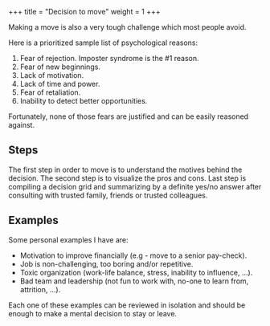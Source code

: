 +++
title = "Decision to move"
weight = 1
+++

Making a move is also a very tough challenge which most people avoid. 

Here is a prioritized sample list of psychological reasons:
1. Fear of rejection. Imposter syndrome is the #1 reason.
2. Fear of new beginnings.
3. Lack of motivation.
4. Lack of time and power.
5. Fear of retaliation.
6. Inability to detect better opportunities.

Fortunately, none of those fears are justified and can be easily reasoned against.

## Steps

The first step in order to move is to understand the motives behind the decision. The second step is to visualize the pros and cons. Last step is compiling a decision grid and summarizing by a definite yes/no answer after consulting with trusted family, friends or trusted colleagues.

## Examples

Some personal examples 
I have are:
- Motivation to improve financially (e.g - move to a senior pay-check).
- Job is non-challenging, too boring and/or repetitive.
- Toxic organization (work-life balance, stress, inability to influence, ...).
- Bad team and leadership (not fun to work with, no-one to learn from, attrition, …).

Each one of these examples can be reviewed in isolation and should be enough to make a mental decision to stay or leave.
